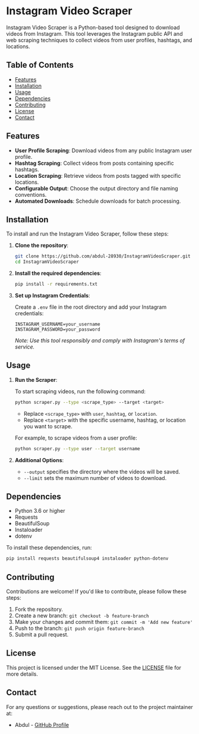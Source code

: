 # Instagram Video Scraper

Instagram Video Scraper is a Python-based tool designed to download videos from Instagram. This tool leverages the Instagram public API and web scraping techniques to collect videos from user profiles, hashtags, and locations.

## Table of Contents

- [Features](#features)
- [Installation](#installation)
- [Usage](#usage)
- [Dependencies](#dependencies)
- [Contributing](#contributing)
- [License](#license)
- [Contact](#contact)

## Features

- **User Profile Scraping**: Download videos from any public Instagram user profile.
- **Hashtag Scraping**: Collect videos from posts containing specific hashtags.
- **Location Scraping**: Retrieve videos from posts tagged with specific locations.
- **Configurable Output**: Choose the output directory and file naming conventions.
- **Automated Downloads**: Schedule downloads for batch processing.

## Installation

To install and run the Instagram Video Scraper, follow these steps:

1. **Clone the repository**:

    ```bash
    git clone https://github.com/abdul-28930/InstagramVideoScraper.git
    cd InstagramVideoScraper
    ```

2. **Install the required dependencies**:

    ```bash
    pip install -r requirements.txt
    ```

3. **Set up Instagram Credentials**:

    Create a `.env` file in the root directory and add your Instagram credentials:

    ```
    INSTAGRAM_USERNAME=your_username
    INSTAGRAM_PASSWORD=your_password
    ```

    *Note: Use this tool responsibly and comply with Instagram's terms of service.*

## Usage

1. **Run the Scraper**:

    To start scraping videos, run the following command:

    ```bash
    python scraper.py --type <scrape_type> --target <target>
    ```

    - Replace `<scrape_type>` with `user`, `hashtag`, or `location`.
    - Replace `<target>` with the specific username, hashtag, or location you want to scrape.

    For example, to scrape videos from a user profile:

    ```bash
    python scraper.py --type user --target username
    ```

2. **Additional Options**:

    - `--output` specifies the directory where the videos will be saved.
    - `--limit` sets the maximum number of videos to download.

## Dependencies

- Python 3.6 or higher
- Requests
- BeautifulSoup
- Instaloader
- dotenv

To install these dependencies, run:

```bash
pip install requests beautifulsoup4 instaloader python-dotenv
```

## Contributing

Contributions are welcome! If you'd like to contribute, please follow these steps:

1. Fork the repository.
2. Create a new branch: `git checkout -b feature-branch`
3. Make your changes and commit them: `git commit -m 'Add new feature'`
4. Push to the branch: `git push origin feature-branch`
5. Submit a pull request.

## License

This project is licensed under the MIT License. See the [LICENSE](LICENSE) file for more details.

## Contact

For any questions or suggestions, please reach out to the project maintainer at:

- Abdul - [GitHub Profile](https://github.com/abdul-28930)
